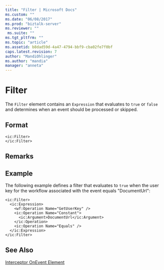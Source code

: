 ```yaml
---
title: "Filter | Microsoft Docs"
ms.custom: ""
ms.date: "06/08/2017"
ms.prod: "biztalk-server"
ms.reviewer: ""
 ms.suite: ""
ms.tgt_pltfrm: ""
ms.topic: "article"
ms.assetid: b8dad59d-4a47-4794-bbf9-cba02fe7f0bf
caps.latest.revision: 7
author: "MandiOhlinger"
ms.author: "mandia"
manager: "anneta"
---
```

# Filter
The `Filter` element contains an `Expression` that evaluates to `true` or `false` and determines when an event should be processed or skipped.  
  
## Format  
  
```  
<ic:Filter>  
</ic:Filter>  
```  
  
## Remarks  
  
## Example  
 The following example defines a filter that evaluates to `true` when the user key for the workflow associated with the event equals "DocumentUrl":  
  
```  
<ic:Filter>  
  <ic:Expression>  
    <wf:Operation Name="GetUserKey" />  
    <ic:Operation Name="Constant">  
      <ic:Argument>DocumentUrl</ic:Argument>  
    </ic:Operation>  
    <ic:Operation Name="Equals" />  
  </ic:Expression>  
</ic:Filter>  
```  
  
## See Also  
 [Interceptor OnEvent Element](../core/interceptor-onevent-element.md)